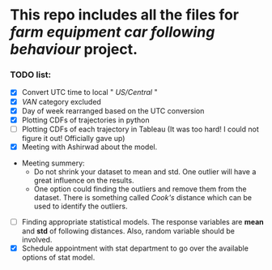 # This repo includes all the files for _farm equipment car following behaviour_ project.

### TODO list:
- [X] Convert UTC time to local " _US/Central_ "
- [X] _VAN_ category excluded
- [X] Day of week rearranged based on the UTC conversion
- [X] Plotting CDFs of trajectories in python
- [ ] Plotting CDFs of each trajectory in Tableau (It was too hard! I could not figure it out! Officially gave up)
- [X]  Meeting with Ashirwad about the model.
  - Meeting summery:
    - Do not shrink your dataset to mean and std. One outlier will have a great influence on the results.
    - One option could finding the outliers and remove them from the dataset. There is something called _Cook's_ distance which can be used to identify the outliers.
- [ ] Finding appropriate statistical models. The response variables are **mean** and **std** of following distances. Also, random variable should be involved.
- [x] Schedule appointment with stat department to go over the available options of stat model.
